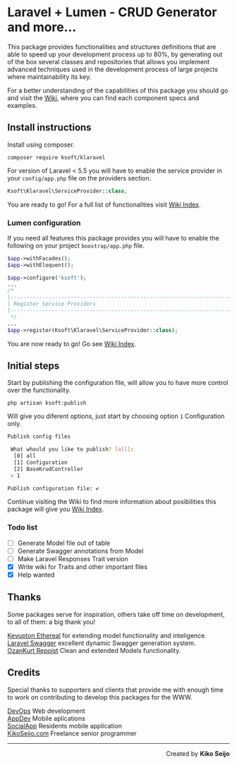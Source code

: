 # Laravel + Lumen - CRUD Generator and more...

This package provides functionalities and structures definitions that are able to speed up your development process up to 80%, by generating out of the box several classes and repositories that allows you implement advanced techniques used in the development process of large projects where maintainability its key.

For a better understanding of the capabilities of this package you should go and
visit the [Wiki](https://github.com/kikoseijo/kLaravel/wiki/Wiki-Credits-&-thanks), where you can find each component specs and examples.

## Install instructions

Install using composer.

```
composer require ksoft/klaravel
```

For version of Laravel < 5.5 you will have to enable the service provider in your `config/app.php` file on the providers section.

```php
Ksoft\Klaravel\ServiceProvider::class,
```

You are ready to go! For a full list of functionalities visit [Wiki Index](https://github.com/kikoseijo/kLaravel/wiki/Wiki-Credits-&-thanks).

### Lumen configuration

If you need all features this package provides you will have to enable the following on your project `boostrap/app.php` file.

```php
$app->withFacades();
$app->withEloquent();

$app->configure('ksoft');
...
/*
|--------------------------------------------------------------------------
| Register Service Providers
|--------------------------------------------------------------------------
 */
...
$app->register(Ksoft\Klaravel\ServiceProvider::class);
```

You are now ready to go! Go see [Wiki Index](https://github.com/kikoseijo/kLaravel/wiki/Wiki-Credits-&-thanks).

## Initial steps

Start by publishing the configuration file, will allow you to have more control over the functionality.

```
php artisan ksoft:publish
```

Will give you diferent options, just start by choosing option `1` Configuration only.

```bash
Publish config files

 What whould you like to publish? [all]:
  [0] all
  [1] Configuration
  [2] BaseKrudController
 > 1

Publish configuration file: ✔
```

Continue visiting the Wiki to find more information about posibilities this package will give you [Wiki Index](https://github.com/kikoseijo/kLaravel/wiki).

### Todo list

* [ ] Generate Model file out of table
* [ ] Generate Swagger annotations from Model
* [ ] Make Laravel Responses Trait version
* [x] Write wiki for Traits and other important files
* [x] Help wanted

## Thanks

Some packages serve for inspiration, others take off time on development, to all of them: a big thank you!

[Kevupton Ethereal](https://github.com/kevupton/ethereal) for extending model functionality and inteligence.  
[Laravel Swagger](https://github.com/kevupton/laravel-swagger) excellent dynamic Swagger generation system.  
[OzanKurt Repoist](https://github.com/OzanKurt/Repoist) Clean and extended Models functionality.

## Credits

Special thanks to supporters and clients that provide me with enough time to work on contributing to develop this packages for the WWW.

[DevOps](https://sunnyface.com 'Programador ios málaga Marbella') Web development  
[AppDev](https://gestorapp.com 'Gestor de aplicaciones moviles en málaga, mijas, marbella') Mobile aplications  
[SocialApp](https://sosvecinos.com 'Plataforma móvil para la gestion de comunidades') Residents mobile application  
[KikoSeijo.com](https://kikoseijo.com 'Programador freelance movil y Laravel') Freelance senior programmer

---

<div dir=rtl markdown=1>Created by <b>Kiko Seijo</b></div>
